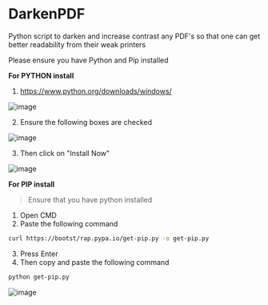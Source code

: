 # DarkenPDF
Python script to darken and increase contrast any PDF's so that one can get better readability from their weak printers


Please ensure you have Python and Pip installed

**For PYTHON install**

1) https://www.python.org/downloads/windows/

![image](https://github.com/chillnerd/DarkenPDF/assets/155835822/1a7cd97c-2605-4d59-affb-2586143bed1e)

2) Ensure the following boxes are checked

![image](https://github.com/chillnerd/DarkenPDF/assets/155835822/c1dc2640-802e-4742-ac9b-79d98ea07169)

3) Then click on "Install Now"

![image](https://github.com/chillnerd/DarkenPDF/assets/155835822/0065a8db-1dec-4c6c-b615-cb96318cfa08)

**For PIP install**

> Ensure that you have python installed

1) Open CMD
2) Paste the following command
```sh
curl https://bootst/rap.pypa.io/get-pip.py -o get-pip.py
```
3) Press Enter
4) Then copy and paste the following command
```sh
python get-pip.py
```

![image](https://github.com/chillnerd/DarkenPDF/assets/155835822/5683e948-a7ef-44cd-9083-88a065234080)

